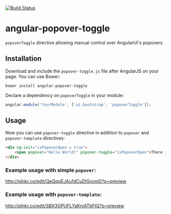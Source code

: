 [![Build Status](https://travis-ci.org/Elijen/angular-popover-toggle.svg?branch=master)](https://travis-ci.org/Elijen/angular-popover-toggle)

# angular-popover-toggle
`popoverToggle` directive allowing manual control over AngularUI's popovers

## Installation
Download and include the `popover-toggle.js` file after AngularJS on your page. You can use Bower: 
```
bower install angular-popover-toggle
```

Declare a dependency on `popoverToggle` in your module:
```JavaScript
angular.module('YourModule', ['ui.bootstrap', 'popoverToggle']);
```

## Usage
Now you can use `popover-toggle` directive in addition to `popover` and `popover-template` directives:
```HTML
<div ng-init="isPopoverOpen = true">
    <span popover="Hello World!" popover-toggle="isPopoverOpen">There is a popover above me!</span>
</div>
```

### Example usage with simple `popover`:
http://plnkr.co/edit/QeQqqEJAu1dCuDtSvomD?p=preview

### Example usage with `popover-template`:
http://plnkr.co/edit/SBX3GPUFLYaKnjATbFtQ?p=preview

